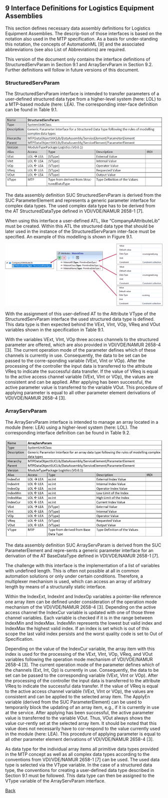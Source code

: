 ## 9 Interface Definitions for Logistics Equipment Assemblies
This section defines necessary data assembly definitions for Logistics Equipment Assemblies. The descrip-tion of those interfaces is based on the notation also used in the MTP specification. As a basis for under-standing this notation, the concepts of AutomationML [9] and the associated abbreviations (see also List of Abbreviations) are required.

This version of the document only contains the interface definitions of StructuredServParam in Section 9.1 and ArrayServParam in Section 9.2. Further definitions will follow in future versions of this document.

### StructuredServParam
The StructuredServParam interface is intended to transfer parameters of a user-defined structured data type from a higher-level system (here: LOL) to a MTP-based module (here: LEA). The corresponding inter-face definition can be found in Table 9.1.

[<img src="./StructServParam.JPG"/>](./StructServParam.JPG)

The data assembly definition SUC StructuredServParam is derived from the SUC ParameterElement and represents a generic parameter interface for complex data types. The used complex data type has to be derived from the AT StructuredDataType defined in VDI/VDE/NAMUR 2658-1 [7].

When using this interface a user-defined ATL, like “CompanyAAttributeLib” must be created. Within this ATL the structured data type that should be later used in the instance of the StructuredServParam inter-face must be specified. An example of this modelling is shown in Figure 9.1.

[<img src="./StructServParam.png"/>](./StructServParam.png)

With the assignment of this user-defined AT to the Attribute VType of the StructuredServParam interface the used structured data type is defined. This data type is then expected behind the VExt, VInt, VOp, VReq and VOut variables shown in the specification in Table 9.1.

With the variables VExt, VInt, VOp three access channels to the structured parameter are offered, which are also provided in VDI/VDE/NAMUR 2658-4 [3]. The current operation mode of the parameter defines which of these channels is currently in use. Consequently, the data to be set can be passed to the corre-sponding variable (VExt, VInt or VOp). After the processing of the controller the input data is transferred to the attribute VReq to indicate the successful data transfer. If the value of VReq is equal to the active access channel variable (VExt, VInt or VOp), the values are consistent and can be applied. After applying has been successful, the active parameter value is transferred to the variable VOut. This procedure of applying parameter is equal to all other parameter element derivations of VDI/VDE/NAMUR 2658-4 [3].

### ArrayServParam
The ArrayServParam interface is intended to manage an array located in a module (here: LEA) using a higher-level system (here: LOL). The corresponding interface definition can be found in Table 9.2.

[<img src="./ArrayServParam.JPG"/>](./ArrayServParam.JPG)

The data assembly definition SUC ArrayServParam is derived from the SUC ParameterElement and repre-sents a generic parameter interface for an derivation of the AT BaseDataType defined in VDI/VDE/NAMUR 2658-1 [7].

The challenge with this interface is the implementation of a list of variables with undefined length. This is often not possible at all in common automation solutions or only under certain conditions. Therefore, a multiplexer mechanism is used, which can access an array of arbitrary length by means of a structurally static interface.

Within the IndexExt, IndexInt and IndexOp variables a pointer-like reference one array item can be defined under consideration of the operation mode mechanism of the VDI/VDE/NAMUR 2658-4 [3]. Depending on the active access channel the IndexCur variable is updated with one of those three channel variables. Each variable is checked if it is in the range between IndexMin and IndexMax. IndexMin represents the lowest but valid index and IndexMax the highest valid index. If an index is set which is out of this scope the last valid index persists and the worst quality code is set to Out of Specification.

Depending on the value of the IndexCur variable, the array item with this index is used for the processing of the VExt, VInt, VOp, VReq, and VOut variables following the operation mode mechanism of VDI/VDE/NAMUR 2658-4 [3]. The current operation mode of the parameter defines which of the channels (Ext, Int, Op) is currently in use. Consequently, the data to be set can be passed to the corresponding variable (VExt, VInt or VOp). After the processing of the controller the input data is transferred to the attribute VReq to indicate the successful data transfer. If the value of VReq is equal to the active access channel variable (VExt, VInt or VOp), the values are consistent and can be applied to the selected array item. The ApplyEn variable (derived from the SUC ParameterElement) can be used to temporarily block the updating of an array item, e.g., if it is currently in use at the service. After applying has been successful, the active parameter value is transferred to the variable VOut. Thus, VOut always shows the value cur-rently set at the selected array item. It should be noted that this value does not necessarily have to cor-respond to the value currently used in the module (here: LEA). This procedure of applying parameter is equal to all other parameter element derivations of VDI/VDE/NAMUR 2658-4 [3].

As data type for the individual array items all primitive data types provided in the MTP concept as well as all complex data types according to the conventions from VDI/VDE/NAMUR 2658-1 [7] can be used. The used data type is selected via the VType variable. In the case of a structured data type, the conventions for creating a user-defined data type described in Section 9.1 must be followed. This data type can then be assigned to the VType variable of the ArrayServParam interface.

[Back](../README.md)